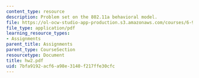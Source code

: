 ```yaml
---
content_type: resource
description: Problem set on the 802.11a behavioral model.
file: https://ol-ocw-studio-app-production.s3.amazonaws.com/courses/6-973-communication-system-design-spring-2006/7bfa9192acf6a98e3140f217ffe30cfc_hw2.pdf
file_type: application/pdf
learning_resource_types:
- Assignments
parent_title: Assignments
parent_type: CourseSection
resourcetype: Document
title: hw2.pdf
uid: 7bfa9192-acf6-a98e-3140-f217ffe30cfc
---
```

